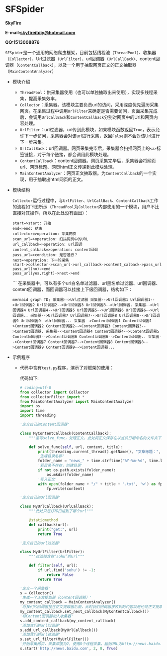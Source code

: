 # SFSpider

**SkyFire**

**E-mail:skyfireitdiy@hotmail.com**

**QQ:1513008876**



`SFSpider`是一个通用的网络爬虫框架，目前包括线程池（`ThreadPool`）、收集器（`Collector`）、Url过滤器（`UrlFilter`）、url回调器（`UrlCallBack`）、content回调器（`ContentCallback`），以及一个用于抽取网页正文的正文抽取器（`MainContentAnalyzer`）

* 模块介绍

    * `ThreadPool`：供采集器使用（也可以单独抽取出来使用），实现多线程采集，提高采集效率。
    * `Collector`：采集器。该模块主要负责url的访问，采用深度优先遍历采集网页。在采集过程中调用`UrlFilter`来确定是否需要访问，页面采集完成后，会调用`UrlCallBack`和`ContentCallback`分别对网页中的Url和网页内容处理。
    * `UrlFilter`：url过滤器，url传到此模块，如果模块函数返回`True`，表示允许下一步访问，采集器会对该url进行采集，返回`False`则不会对该Url进行下一步采集。
    * `UrlCallBack`：url回调器。网页采集完毕后，采集器会扫描网页上的`<a>`标签链接，对于每个链接，都会调用此模块处理。
    * `ContentCallback`：content回调器。网页采集完毕后，采集器会将网页url、网页标题、网页html正文传递到此模块处理。
    * `MainContentAnalyzer`：网页正文抽取器。为`ContentCallback`的一个实现，用于抽取出html网页的正文。

* 模块结构

    `Collector`运行过程中，与`UrlFilter`、`UrlCallBack`、`ContentCallback`工作的流程如下图所示（`ThreadPool`为`Collector`内部使用的一个模块，用户不比直接对其操作，所以在此处没有画出）：
    ```flow
    start=>start: 开始
    end=>end: 结束
    collector=>operation: 采集网页
    scan_url=>operation: 扫描网页中的URL
    url_callback=>operation: url回调
    content_calback=>operation: content回调
    pass_url=>condition: 是否通行？
    next=>operation: 下一轮采集
    start->collector->scan_url->url_callback->content_calback->pass_url
    pass_url(no)->end
    pass_url(yes,right)->next->end
    ```


    ​```
    在采集器中，可以有多个url白名单过滤器、url黑名单过滤器、url回调器、content回调器，而回调器可以挂接上下级回调器，结构如下：
    
    ​```mermaid
    graph TD;
    采集器-->Url过滤器
    采集器-->Url回调器1
    Url回调器1-->Url回调器2
    Url回调器2-->Url回调器3
    Url回调器3-->Url回调器.
    采集器-->Url回调器4
    Url回调器4-->Url回调器5
    Url回调器5-->Url回调器6
    Url回调器6-->Url回调器..
    采集器-->Url回调器7
    Url回调器7-->Url回调器8
    Url回调器8-->Url回调器9
    Url回调器9-->Url回调器...
    采集器-->Content回调器1
    Content回调器1-->Content回调器2
    Content回调器2-->Content回调器3
    Content回调器3-->Content回调器.
    采集器-->Content回调器4
    Content回调器4-->Content回调器5
    Content回调器5-->Content回调器6
    Content回调器6-->Content回调器..
    采集器-->Content回调器7
    Content回调器7-->Content回调器8
    Content回调器8-->Content回调器9
    Content回调器9-->Content回调器...
    ​```

* 示例程序

    * 代码中含有`test.py`程序，演示了对框架的使用：

        代码如下:

        ```python
        # coding=utf-8
        from collector import Collector
        from collectorFilter import *
        from MainContentAnalyzer import MainContentAnalyzer
        import os
        import time
        import threading

        '定义自己的Content回调器'

        class MyContentCallback(ContentCallback):
            """重写solve_func，处理正文，此处将正文保存在以当前日期命名的文件夹下，文件名为网页标题"""

            def solve_func(self, url, content, title):
                print(threading.current_thread().getName(), "文章标题：", title)
                '生成目录名称'
                folder_name = "news_" + time.strftime("%Y-%m-%d", time.localtime())
                '若目录不存在，创建目录'
                if not os.path.exists(folder_name):
                    os.mkdir(folder_name)
                '写入正文'
                with open(folder_name + "/" + title + ".txt", 'w') as fp:
                    fp.write(content)

        '定义自己的Url回调器'

        class MyUrlCallback(UrlCallBack):
            """此处只是打印扫描到了哪个url"""

            @staticmethod
            def callback(url):
                print("get:", url)
                return True

        '定义自己的url过滤器'

        class MyUrlFilter(UrlFilter):
            """过滤掉含有“sohu”的url"""

            def filter(self, url):
                if url.find('sohu') != -1:
                    return False
                return True

        '定义一个采集器'
        s = Collector()
        '生成一个正文提取器（content回调器）'
        my_content_callback = MainContentAnalyzer()
        '将我们的回调器挂在正文提取器后面，此时我们回调器接收到的内容就是经过正文提取器处理过的内容了，如果后面还有处理，还可以再挂回调器'
        my_content_callback.set_next_callback(MyContentCallback())
        '将Content回调器加入收集器'
        s.add_content_callback(my_content_callback)
        '添加我们的url回调器'
        s.add_url_callback(MyUrlCallback())
        '添加我们的url过滤器'
        s.set_url_filter(MyUrlFilter())
        '开始采集网页，采集深度为2，使用8个线程采集，起始URL为http://news.baidu.com（起始网页不会被黑名单过滤器过滤掉）'
        s.start('http://news.baidu.com', 2, 8, True)

        ```

        ​















